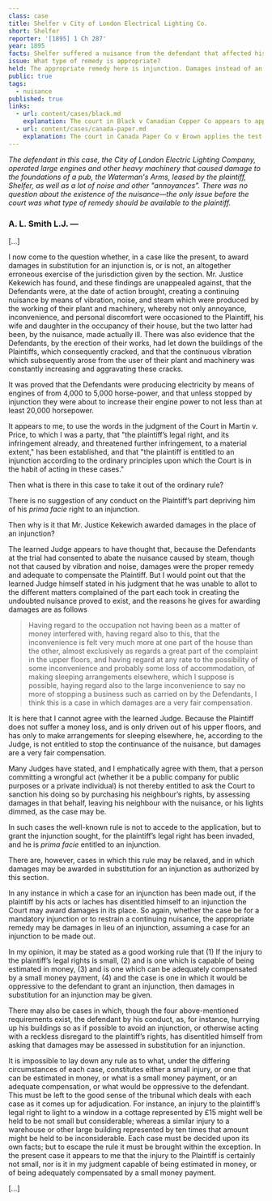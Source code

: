 ```yaml
---
class: case
title: Shelfer v City of London Electrical Lighting Co.
short: Shelfer
reporter: '[1895] 1 Ch 287'
year: 1895
facts: Shelfer suffered a nuisance from the defendant that affected his property. 
issue: What type of remedy is appropriate?
held: The appropriate remedy here is injunction. Damages instead of an injunction for nuisance are only appropriate where the injury is small, able to be quantified and adequately compensated with money, and an injunction would be oppressive to the defendant.
public: true
tags:
  - nuisance
published: true
links:
  - url: content/cases/black.md
    explanation: The court in Black v Canadian Copper Co appears to apply the test in Shelfer. What does it conclude? 
  - url: content/cases/canada-paper.md
    explanation: The court in Canada Paper Co v Brown applies the test in Shelfer. What does it conclude? 
---
```



*The defendant in this case, the City of London Electric Lighting Company, operated large engines and other heavy machinery that caused damage to the foundations of a pub, the Waterman's Arms, leased by the plaintiff, Shelfer, as well as a lot of noise and other "annoyances". There was no question about the existence of the nuisance—the only issue before the court was what type of remedy should be available to the plaintiff.*

### A. L. Smith L.J. — 

[...]

I now come to the question whether, in a case like the present, to award damages in substitution for an injunction is, or is not, an altogether erroneous exercise of the jurisdiction given by the section. Mr. Justice Kekewich has found, and these findings are unappealed against, that the Defendants were, at the date of action brought, creating a continuing nuisance by means of vibration, noise, and steam which were produced by the working of their plant and machinery, whereby not only annoyance, inconvenience, and personal discomfort were occasioned to the Plaintiff, his wife and daughter in the occupancy of their house, but the two latter had been, by the nuisance, made actually ill. There was also evidence that the Defendants, by the erection of their works, had let down the buildings of the Plaintiffs, which consequently cracked, and that the continuous vibration which subsequently arose from the user of their plant and machinery was constantly increasing and aggravating these cracks.

It was proved that the Defendants were producing electricity by means of engines of from 4,000 to 5,000 horse-power, and that unless stopped by injunction they were about to increase their engine power to not less than at least 20,000 horsepower.

It appears to me, to use the words in the judgment of the Court in Martin v. Price, to which I was a party, that "the plain­tiff’s legal right, and its infringement already, and threatened further infringement, to a material extent," has been established, and that "the plaintiff is entitled to an injunction according to the ordinary principles upon which the Court is in the habit of acting in these cases."

Then what is there in this case to take it out of the ordinary rule?

There is no suggestion of any conduct on the Plaintiff’s part depriving him of his *prima facie* right to an injunction.

Then why is it that Mr. Justice Kekewich awarded damages in the place of an injunction? 

The learned Judge appears to have thought that, because the Defendants at the trial had consented to abate the nuisance caused by steam, though not that caused by vibration and noise, damages were the proper remedy and adequate to compensate the Plaintiff. But I would point out that the learned Judge himself stated in his judgment that he was unable to allot to the different matters complained of the part each took in creating the undoubted nuisance proved to exist, and the reasons he gives for awarding damages are as follows

> Having regard to the occupation not having been as a matter of money interfered with, having regard also to this, that the inconvenience is felt very much more at one part of the house than the other, almost exclusively as regards a great part of the complaint in the upper floors, and having regard at any rate to the possibility of some inconvenience and probably some loss of accommodation, of making sleeping arrangements elsewhere, which I suppose is possible, haying regard also to the large inconvenience to say no more of stopping a business such as carried on by the Defendants, I think this is a case in which damages are a very fair compensation.

It is here that I cannot agree with the learned Judge. Because the Plaintiff does not suffer a money loss, and is only driven out of his upper floors, and has only to make arrangements for sleeping elsewhere, he, according to the Judge, is not entitled to stop the continuance of the nuisance, but damages are a very fair compensation.

Many Judges have stated, and I emphatically agree with them, that a person committing a wrongful act (whether it be a public company for public purposes or a private individual) is not thereby entitled to ask the Court to sanction his doing so by purchasing his neighbour’s rights, by assessing damages in that behalf, leaving his neighbour with the nuisance, or his lights dimmed, as the case may be.

In such cases the well-known rule is not to accede to the application, but to grant the injunction sought, for the plaintiff’s legal right has been invaded, and he is *prima facie* entitled to an injunction.

There are, however, cases in which this rule may be relaxed, and in which damages may be awarded in substitution for an injunction as authorized by this section.

In any instance in which a case for an injunction has been made out, if the plaintiff by his acts or laches has disentitled himself to an injunction the Court may award damages in its place. So again, whether the case be for a mandatory injunction or to restrain a continuing nuisance, the appropriate remedy may be damages in lieu of an injunction, assuming a case for an injunction to be made out.

In my opinion, it may be stated as a good working rule that (1) If the injury to the plaintiff’s legal rights is small, (2) and is one which is capable of being estimated in money, (3) and is one which can be adequately compensated by a small money payment, (4) and the case is one in which it would be oppressive to the defendant to grant an injunction, then damages in substitution for an injunction may be given.

There may also be cases in which, though the four above-mentioned requirements exist, the defendant by his conduct, as, for instance, hurrying up his buildings so as if possible to avoid an injunction, or otherwise acting with a reckless disregard to the plaintiff’s rights, has disentitled himself from asking that damages may be assessed in substitution for an injunction.

It is impossible to lay down any rule as to what, under the differing circumstances of each case, constitutes either a small injury, or one that can be estimated in money, or what is a small money payment, or an adequate compensation, or what would be oppressive to the defendant. This must be left to the good sense of the tribunal which deals with each case as it comes up for adjudication. For instance, an injury to the plaintiff’s legal right to light to a window in a cottage represented by £15 might well be held to be not small but considerable; whereas a similar injury to a warehouse or other large building represented by ten times that amount might be held to be inconsiderable. Each case must be decided upon its own facts; but to escape the rule it must be brought within the exception. In the present case it appears to me that the injury to the Plaintiff is certainly not small, nor is it in my judgment capable of being estimated in money, or of being adequately compensated by a small money payment.

[…]
